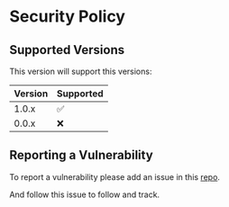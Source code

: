 # Security Policy

## Supported Versions

This version will support this versions:

| Version | Supported          |
| ------- | ------------------ |
| 1.0.x   | :white_check_mark: |
| 0.0.x   | :x:                |


## Reporting a Vulnerability

To report a vulnerability please add an issue in this [repo](https://github.com/Giorgiosaud/my-first-action/new/master).

And follow this issue to follow and track.
